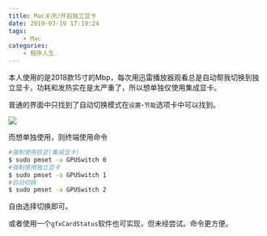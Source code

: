 ```yaml
---
title: Mac关闭/开启独立显卡
date: 2019-03-19 17:19:24
tags:
    - Mac
categories:
    - 程序人生
---
```


本人使用的是2018款15寸的Mbp，每次用迅雷播放器观看总是自动帮我切换到独立显卡，功耗和发热实在是太严重了，所以想单独仅使用集成显卡。

<!-- more -->

普通的界面中只找到了自动切换模式在`设置`-`节能`选项卡中可以找到。

![](autoswitch.png)

而想单独使用，则终端使用命令
``` bash
#强制使用核显(集成显卡)
$ sudo pmset -a GPUSwitch 0
#强制使用独立显卡
$ sudo pmset -a GPUSwitch 1
#自动切换
$ sudo pmset -a GPUSwitch 2
```

自由选择切换即可。

或者使用一个`gfxCardStatus`软件也可实现，但未经尝试。命令更方便。
